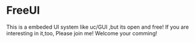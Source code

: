 # FreeUI
This is a embeded UI system like uc/GUI ,but its open and free!
If you are interesting in it,too, Please join me! Welcome your comming!

